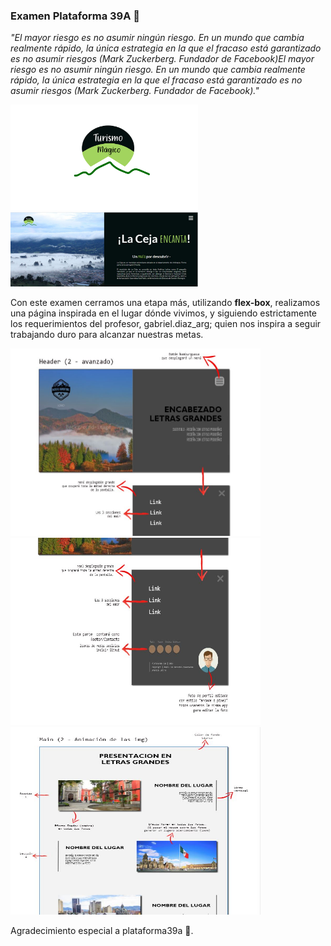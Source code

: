 ### Examen Plataforma 39A 🚀

 <i> "El mayor riesgo es no asumir ningún riesgo. En un mundo que cambia realmente rápido, la única estrategia en la que el fracaso está garantizado es no asumir riesgos (Mark Zuckerberg. Fundador de Facebook)El mayor riesgo es no asumir ningún riesgo. En un mundo que cambia realmente rápido, la única estrategia en la que el fracaso está garantizado es no asumir riesgos (Mark Zuckerberg. Fundador de Facebook)." </i>

<div>
    <img src="/img/LOGO_TURISMO-01.png" width="300px" alt="">
</div>

<div>
    <img src="/img/la_ceja2.jpg" width="300px" alt="">
</div>

Con este examen cerramos una etapa más,  utilizando **flex-box**, realizamos una página inspirada en el lugar dónde vivimos, y siguiendo estrictamente los requerimientos del profesor, gabriel.diaz_arg; quien nos inspira a seguir trabajando duro para alcanzar nuestras metas.

<div>
    <img src="/img/mockup1.jpg" width="400px" height="300px" alt="Fiestas">
</div>
<div>
    <img src="/img/mockup2.jpg" width="400px" height="300px" alt="Fiestas">
</div>
<div>
    <img src="/img/mockup3.jpg" width="400px" height="300px" alt="Fiestas">
</div>


Agradecimiento especial a plataforma39a  🚀.
